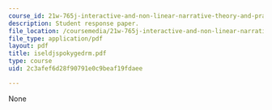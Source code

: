 ```yaml
---
course_id: 21w-765j-interactive-and-non-linear-narrative-theory-and-practice-spring-2004
description: Student response paper.
file_location: /coursemedia/21w-765j-interactive-and-non-linear-narrative-theory-and-practice-spring-2004/2c3afef6d28f90791e0c9beaf19fdaee_iseldjspokygedrm.pdf
file_type: application/pdf
layout: pdf
title: iseldjspokygedrm.pdf
type: course
uid: 2c3afef6d28f90791e0c9beaf19fdaee

---
```

None
